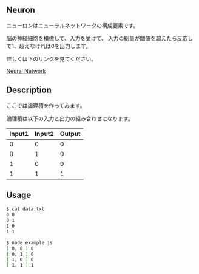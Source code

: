 Neuron
---
ニューロンはニューラルネットワークの構成要素です。

脳の神経細胞を模倣して、入力を受けて、
入力の総量が閾値を超えたら反応して1、超えなければ0を出力します。

詳しくは下のリンクを見てください。

[Neural Network](https://en.wikipedia.org/wiki/Artificial_neural_network)

## Description
ここでは論理積を作ってみます。

論理積は以下の入力と出力の組み合わせになります。

|Input1|Input2|Output|
|:---|:---|:---|
|0|0|0|
|0|1|0|
|1|0|0|
|1|1|1|

## Usage

```bash
$ cat data.txt
0 0
0 1
1 0
1 1

$ node example.js
[ 0, 0 ] 0
[ 0, 1 ] 0
[ 1, 0 ] 0
[ 1, 1 ] 1
```
